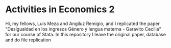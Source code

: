 # Activities in Economics 2
Hi, my fellows, Luis Meza and Angiluz Remigio, and I replicated the paper "Desigualdad en los ingresos Género y lengua materna - Garavito Cecilia" for our course of Stata. In this repository I leave the original paper, database and do file replication
